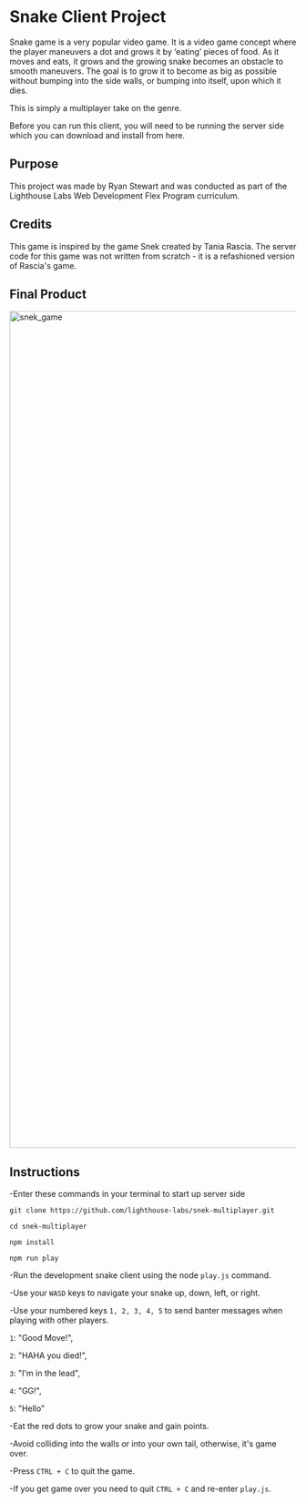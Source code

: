 # Snake Client Project

Snake game is a very popular video game. It is a video game concept where the player maneuvers a dot and grows it by ‘eating’ pieces of food. As it moves and eats, it grows and the growing snake becomes an obstacle to smooth maneuvers. The goal is to grow it to become as big as possible without bumping into the side walls, or bumping into itself, upon which it dies.

This is simply a multiplayer take on the genre.

Before you can run this client, you will need to be running the server side which you can download and install from here.

## Purpose

This project was made by Ryan Stewart and was conducted as part of the Lighthouse Labs Web Development Flex Program curriculum.

## Credits

This game is inspired by the game Snek created by Tania Rascia. The server code for this game was not written from scratch - it is a refashioned version of Rascia's game.

## Final Product

<img width="1470" alt="snek_game" src="https://github.com/ryanstew95/snake-client/assets/127888213/06408074-4212-4f39-a8dd-c14d73dbd336">

## Instructions


-Enter these commands in your terminal to start up server side

`git clone https://github.com/lighthouse-labs/snek-multiplayer.git`

`cd snek-multiplayer`

`npm install`

`npm run play`

-Run the development snake client using the node `play.js` command.


-Use your `WASD` keys to navigate your snake up, down, left, or right.


-Use your numbered keys `1, 2, 3, 4, 5` to send banter messages when playing with other players.

  `1`: "Good Move!",
  
  `2`: "HAHA you died!",
  
  `3`: "I'm in the lead",
  
  `4`: "GG!",
  
  `5`: "Hello"
  
-Eat the red dots to grow your snake and gain points.


-Avoid colliding into the walls or into your own tail, otherwise, it's game over.


-Press `CTRL + C` to quit the game.


-If you get game over you need to quit `CTRL + C` and re-enter `play.js`.


